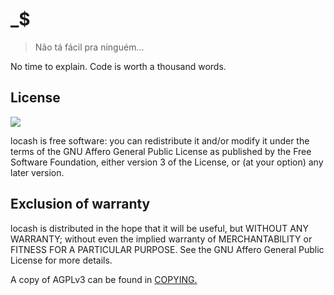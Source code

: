 # _$

> Não tá fácil pra ninguém...

No time to explain. Code is worth a thousand words.

## License

![](https://www.gnu.org/graphics/agplv3-155x51.png)

locash is free software: you can redistribute it and/or modify it under the terms of the GNU Affero General Public License as published by the Free Software Foundation, either version 3 of the License, or (at your option) any later version.

## Exclusion of warranty

locash is distributed in the hope that it will be useful, but WITHOUT ANY WARRANTY; without even the implied warranty of MERCHANTABILITY or FITNESS FOR A PARTICULAR PURPOSE. See the GNU Affero General Public License for more details.

A copy of AGPLv3 can be found in [COPYING.](COPYING)
